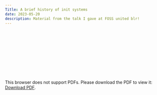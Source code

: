 ```yaml
---
Title: A brief history of init systems
date: 2023-05-20
description: Material from the talk I gave at FOSS united blr!
---
```


<object data="https://sidt008.vercel.app/fossutalk.pdf" type="application/pdf" width="700px" height="700px">
    <embed src="https://sidt008.vercel.app/fossutalk.pdf">
        <p>This browser does not support PDFs. Please download the PDF to view it: <a href="https://sidt008.vercel.app/fossutalk.pdf">Download PDF</a>.</p>
    </embed>
</object>

